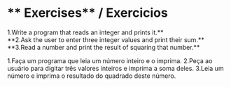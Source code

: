 # ** Exercises** / Exercicios

<p>1.Write a program that reads an integer and prints it.**<br>
  **2.Ask the user to enter three integer values and print their sum.**<br>
  **3.Read a number and print the result of squaring that number.**</p>
1.Faça um programa que leia um número inteiro e o imprima.
2.Peça ao usuário para digitar três valores inteiros e imprima a soma deles.
3.Leia um número e imprima o resultado do quadrado deste número.
